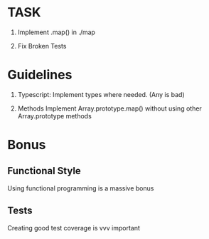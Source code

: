 
# TASK

1. Implement .map() in ./map

2. Fix Broken Tests

# Guidelines

1. Typescript: Implement types where needed. (Any is bad)

2. Methods Implement Array.prototype.map() without using other Array.prototype methods

# Bonus 

## Functional Style

Using functional programming is a massive bonus

## Tests

Creating good test coverage is vvv important



